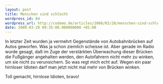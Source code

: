 ```yaml
---
layout: post
title: Menschen sind schlecht
wordpress_id: 64
wordpress_url: http://codemo.de/articles/2008/03/28/menschen-sind-schlecht/
date: 2008-03-28 09:35:08.000000000 +01:00
---
```

In letzter Zeit wurden ja vermehrt Gegenstände von Autobahnbrücken auf Autos geworfen. Was ja schon ziemlich scheisse ist. Aber gerade im Radio wurde gesagt, daß im Zuge der verstärkten Überwachung dieser Brücken die Fußgänger angehalten werden, den Autofahrern nicht mehr zu winken, um sie nicht zu verunsichern. So was regt mich echt auf. Wegen ein paar hirnloser Idioten darf man jetzt nicht mal mehr von Brücken winken.

Toll gemacht, hirnlose Idioten, bravo!
